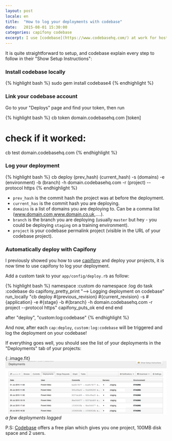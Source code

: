 ```yaml
---
layout: post
locale: en
title:  "How to log your deployments with codebase"
date:   2015-08-01 15:30:00
categories: capifony codebase
excerpt: I use [codebase](https://www.codebasehq.com/) at work for hosting our projects using git. I discovered recently that I could also log every deployment I make with capifony on either our staging or production environment (or both).
---
```


It is quite straightforward to setup, and codebase explain every step to follow in their "Show Setup Instructions":

### Install codebase locally

{% highlight bash %}
sudo gem install codebase4
{% endhighlight %}

### Link your codebase account

Go to your "Deploys" page and find your token, then run

{% highlight bash %}
cb token domain.codebasehq.com [token]

# check if it worked:
cb test domain.codebasehq.com
{% endhighlight %}

### Log your deployment

{% highlight bash %}
cb deploy (prev_hash) (current_hash) -s (domains) -e (environment) -b (branch) -h domain.codebasehq.com -r (project) --protocol https
{% endhighlight %}

- `prev_hash` is the commit hash the project was at before the deployment.
- `current_has` is the commit hash you are deploying.
- `domains` is a list of domains you are deploying to. Can be a comma list (www.domain.com,www.domain.co.uk,....).
- `branch` is the branch you are deploying (usually `master` but hey - you could be deploying `staging` on a training environment).
- `project` is your codebase permalink project (visible in the URL of your codebase project).

### Automatically deploy with Capifony

I previously showed you how to use [capifony] and deploy your projects, it is now time to use capifony to log your deployment.

Add a custom task to your `app/config/deploy.rb` as follow:

{% highlight bash %}
namespace :custom do
    namespace :log do
        task :codebase do
            capifony_pretty_print "--> Logging deployment on codebase"
            run_locally "cb deploy #{previous_revision} #{current_revision} -s #{application} -e #{stage} -b #{branch} -h domain.codebasehq.com -r project --protocol https"
            capifony_puts_ok
        end
    end
end

after "deploy", "custom:log:codebase"
{% endhighlight %}

And now, after each `cap:deploy`, `custom:log:codebase` will be triggered and log the deployment on your codebase!

If everything goes well, you should see the list of your deployments in the "Deployments" tab of your projects:

{:.image.fit}
![a few deployments logged](/images/posts/deployments-on-codebase.png)
_a few deployments logged_

P.S: [Codebase] offers a free plan which gives you one project, 100MB disk space and 2 users.

[codebase]: https://www.codebasehq.com/
[capifony]: http://florentmetz.github.io/symfony/capifony/2015/07/29/Deploying-symfony-project-with-capifony.html
